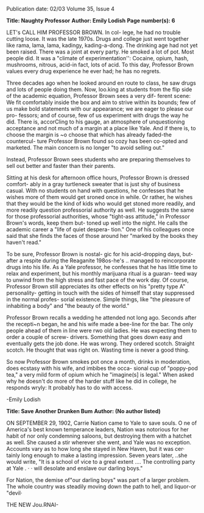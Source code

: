 Publication date: 02/03
Volume 35, Issue 4

**Title: Naughty Professor**
**Author: Emily Lodish**
**Page number(s): 6**

LET's CALL HIM PROFESSOR BROWN. In col-
lege, he had no trouble cutting loose. It was 
the late 1970s. Drugs and college just went 
together like rama, lama, lama, kadingy, 
kading-a-dong. The drinking age had not 
yet been raised. There was a joint at every 
party. He smoked a lot of pot. Most people 
did. It was a "climate of experimentation'': 
Cocaine, 
opium, 
hash, 
mushrooms, 
nitrous, acid-in fact, lots of acid. To this 
day, Professor Brown values every drug 
experience he ever had; he has no regrets. 

Three decades ago when he looked 
around en route to class, he saw drugs and 
lots of people doing them. Now, loo.king at 
students from the flip side of the academic 
equation, Professor Brown sees a very dif-
ferent scene: We fit comfortably inside the 
box and aim to strive within its bounds; 
few of us make bold statements with our 
appearance; we are eager to please our pro-
fessors; and of course, few of us experiment 
with drugs the way he did. There is, 
accorCling to his gauge, an atmosphere of 
unquestioning acceptance and not much of 
a margin at a place like Yale. And if there is, 
to choose the margin is ~o choose that 
which has already faded-the countercul-
ture Professor Brown found so cozy has 
been co-opted and marketed. The main 
concern is no longer "to avoid selling out." 

Instead, Professor Brown sees students who 
are preparing themselves to sell out better 
and faster than their parents. 

Sitting at his desk for afternoon office 
hours, Professor Brown is dressed comfort-
ably in a gray turtleneck sweater that is just 
shy of business casual. With no students on 
hand with questions, he confesses that he 
wishes more of them would get sroned 
once in while. Or rather, he wishes that 
they would be the kind of kids who would 
get stoned more readily, and more readily 
question professorial authority as well. He 
suggests the same for those professorial 
authorities, whose "tight-ass attitude," in 
Professor Brown's words, keep them but-
toned up well into the night. He calls the 
academic career a "life of quiet despera-
tion." One of his colleagues once said that 
she finds the faces of those around her 
"marked by the books they haven't read." 

To be sure, Professor Brown is nostal-
gic for his acid-dropping days, but-after a 
respite during the Reaganite 198os-he's 
.. 
managed to reincorporate drugs into his 
life. As a Yale professor, he confesses that he 
has little time to relax and experiment, but 
his monthly marijuana ritual is a guaran-
teed way to unwind from the high stress 
and fast pace of the work day. Of course, 
Professor Brown still appreciates its other 
effects on his "pretty type A" personality-
getting in touch with the sides of himself 
that stay suppressed in the normal profes-
sorial existence. Simple things, like "the 
pleasure of inhabiting a body" and "the 
beauty of the world." 

Professor Brown recalls a wedding he 
attended not long ago. Seconds after the 
recepti~n began, he and his wife made a 
bee-line for the bar. The only people ahead 
of them in line were rwo old ladies. He was 
expecting them to order a couple of screw-
drivers. Something that goes down easy 
and eventually gets the job done. He was 
wrong. They ordered scotch. Straight 
scotch. He thought that was right on. 
Wasting time is never a good thing. 

So now Professor Brown smokes pot 
once a month, drinks in moderation, does 
ecstasy with his wife, and imbibes the occa-
sional cup of "poppy-pod tea," a very mild 
form of opium which he "imagine(s] is 
legal." When asked why he doesn't do more 
of the harder stuff like he did in college, he 
responds wryly: It probably has to do with 
access. 

-Emily Lodish


**Title: Save Another Drunken Bum**
**Author:  (No author listed)**

ON SEPTEMBER 29, 1902, Carrie Nation 
came to Yale to save souls. O ne of 
America's best known temperance leaders, 
Nation was notorious for her habit of nor 
only condemning saloons, but destroying 
them with a hatchet as well. She caused a 
stir wherever she went, and Yale was no 
exception. Accounts vary as to how long 
she stayed in New Haven, but it was cer· 
tainly long enough to make a lasting 
impression. Seven years later, ..she would 
write, "It is a school of vice to a greal 
extent .... The controlling party at Yale . · · 
will desolate and enslave our darling 
boys." 

For Nation, the demise of"our darling 
boys" was part of a larger problem. The 
whole country was steadily moving down 
the path to hell, and liquor-or "devil·

THE NEW Jou.RNAI-